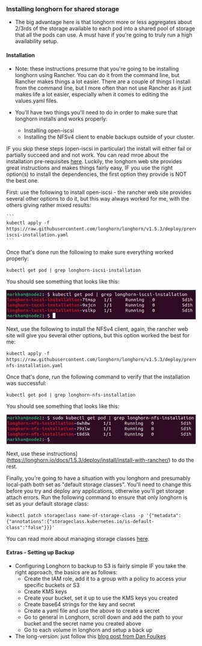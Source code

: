 ### Installing longhorn for shared storage 

* The big advantage here is that longhorn more or less aggregates about 2/3rds of the storage available to each pod into a shared pool of storage that all the pods can use. A must have if you're going to truly run a high availability setup. 

#### Installation

* Note: these instructions presume that you're going to be installing longhorn using Rancher. You can do it from the command line, but Rancher makes things a lot easier. There are a couple of things I install from the command line, but I more often than not use Rancher as it just makes life a lot easier, especially when it comes to editing the values.yaml files. 

* You'll have two things you'll need to do in order to make sure that longhorn installs and works properly:

    * Installing open-iscsi 
    * Installing the NFSv4 client to enable backups outside of your cluster. 

IF you skip these steps (open-iscsi in particular) the install will either fail or partially succeed and and not work. You can read mroe about the installation pre-requisites [here](https://longhorn.io/docs/1.5.3/deploy/install/#installation-requirements). Luckily, the longhorn web site provides great instructions and makes things fairly easy, IF you use the right option(s) to install the dependencies, the first option they provide is NOT the best one. 

First: use the following to install open-iscsi - the rancher web site provides several other options to do it, but this way always worked for me, with the others giving rather mixed results: 

    ```
    kubectl apply -f https://raw.githubusercontent.com/longhorn/longhorn/v1.5.3/deploy/prerequisite/longhorn-iscsi-installation.yaml
    ```

Once that's done run the following to make sure everything worked properly: 

```
kubectl get pod | grep longhorn-iscsi-installation
```

You should see something that looks like this: 

![iscsi screenshot](../images/screenshot_iscsi.png)


Next, use the following to install the NFSv4 client, again, the rancher web site will give you several other options, but this option worked the best for me: 

```
kubectl apply -f https://raw.githubusercontent.com/longhorn/longhorn/v1.5.3/deploy/prerequisite/longhorn-nfs-installation.yaml
```

Once that's done, run the following command to verify that the installation was successful: 

```
kubectl get pod | grep longhorn-nfs-installation
```
You should see something that looks like this: 

![nfs screenshot](../images/nfs_screenshot.png) 



Next, use these instructions](https://longhorn.io/docs/1.5.3/deploy/install/install-with-rancher/) to do the rest. 

Finally, you're going to have a situation with you longhorn and presumably local-path both set as "default storage classes". You'll need to change this before you try and deploy any applications, otherwise you'll get storage attach errors. Run the following command to ensure that only longhorn is set as your default storage class: 

```
kubectl patch storageclass name-of-storage-class -p '{"metadata": {"annotations":{"storageclass.kubernetes.io/is-default-class":"false"}}}'
```

You can read more about managing storage classes [here](https://kubernetes.io/docs/tasks/administer-cluster/change-default-storage-class/).


#### Extras - Setting up Backup 

* Configuring Longhorn to backup to S3 is fairly simple IF you take the right approach, the basics are as follows: 
    * Create the IAM role, add it to a group with a policy to access your specific buckets or S3 
    * Create KMS keys
    * Create your bucket, set it up to use the KMS keys you created 
    * Create base64 strings for the key and secret
    * Create a yaml file and use the above to create a secret 
    * Go to general in Longhorn, scroll down and add the path to your bucket and the secret name you created above
    * Go to each volume in longhorn and setup a back up 
* The long-version: just follow this [blog post from Dan Foulkes](https://blog.foulkes.cloud/devops/picluster/longhorn/aws/s3/2022/12/29/pi-cluster-longhorn-aws-s3-backup.html) 